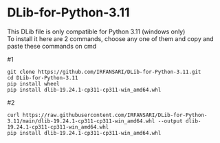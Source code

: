 # DLib-for-Python-3.11
This DLib file is only compatible for Python 3.11 (windows only) <br/>
To install it here are 2 commands, choose any one of them and copy and paste these commands on cmd

#1
```
git clone https://github.com/IRFANSARI/DLib-for-Python-3.11.git
cd DLib-for-Python-3.11
pip install wheel
pip install dlib-19.24.1-cp311-cp311-win_amd64.whl

```
#2
```
curl https://raw.githubusercontent.com/IRFANSARI/DLib-for-Python-3.11/main/dlib-19.24.1-cp311-cp311-win_amd64.whl --output dlib-19.24.1-cp311-cp311-win_amd64.whl
pip install dlib-19.24.1-cp311-cp311-win_amd64.whl

```
